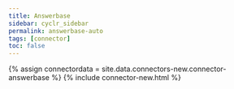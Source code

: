 ```yaml
---
title: Answerbase
sidebar: cyclr_sidebar
permalink: answerbase-auto
tags: [connector]
toc: false
---
```

{% assign connectordata = site.data.connectors-new.connector-answerbase %}
{% include connector-new.html %}	